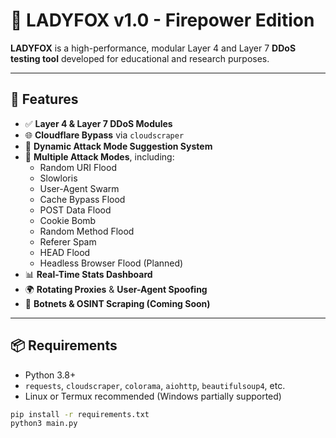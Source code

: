 # 🦊 LADYFOX v1.0 - Firepower Edition

**LADYFOX** is a high-performance, modular Layer 4 and Layer 7 **DDoS testing tool** developed for educational and research purposes. 

---

## 🚀 Features

- ✅ **Layer 4 & Layer 7 DDoS Modules**
- 🌐 **Cloudflare Bypass** via `cloudscraper`
- 🧠 **Dynamic Attack Mode Suggestion System**
- 🦾 **Multiple Attack Modes**, including:
  - Random URI Flood
  - Slowloris
  - User-Agent Swarm
  - Cache Bypass Flood
  - POST Data Flood
  - Cookie Bomb
  - Random Method Flood
  - Referer Spam
  - HEAD Flood
  - Headless Browser Flood (Planned)
- 📊 **Real-Time Stats Dashboard**
- 🌍 **Rotating Proxies** & **User-Agent Spoofing**
- 🔐 **Botnets & OSINT Scraping (Coming Soon)**

---

## 📦 Requirements

- Python 3.8+
- `requests`, `cloudscraper`, `colorama`, `aiohttp`, `beautifulsoup4`, etc.
- Linux or Termux recommended (Windows partially supported)

```bash
pip install -r requirements.txt
python3 main.py
